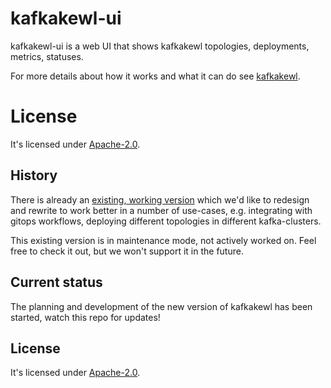 # kafkakewl-ui

kafkakewl-ui is a web UI that shows kafkakewl topologies, deployments, metrics, statuses.

For more details about how it works and what it can do see [kafkakewl](https://github.com/MarshallWace/kafkakewl).

# License

It's licensed under [Apache-2.0](https://spdx.org/licenses/Apache-2.0.html#licenseText).

## History

There is already an [existing, working version](https://github.com/MarshallWace/kafkakewl-ui/tree/legacy-main) which we'd like to redesign and rewrite to work better in a number of use-cases, e.g. integrating with gitops workflows, deploying different topologies in different kafka-clusters.

This existing version is in maintenance mode, not actively worked on. Feel free to check it out, but we won't support it in the future.

## Current status

The planning and development of the new version of kafkakewl has been started, watch this repo for updates!

## License

It's licensed under [Apache-2.0](https://spdx.org/licenses/Apache-2.0.html#licenseText).
